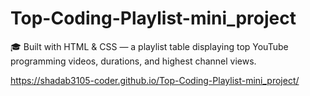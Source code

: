 # Top-Coding-Playlist-mini_project
🎓 Built with HTML &amp; CSS — a playlist table displaying top YouTube programming videos, durations, and highest channel views.

https://shadab3105-coder.github.io/Top-Coding-Playlist-mini_project/
